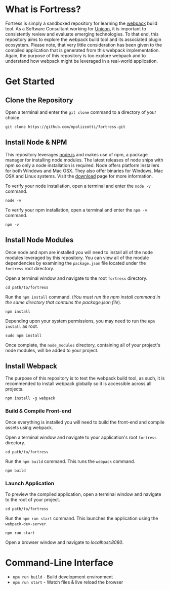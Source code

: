 
# What is Fortress?

Fortress is simply a sandboxed repository for learning the [webpack](http://webpack.github.io/docs/) build tool. As a Software Consultant working for [Unicon](http://www.unicon.net), it is important to consistently review and evaluate emerging technologies. To that end, this repository aims to explore the webpack build tool and its associated plugin ecosystem. Please note, that very little consideration has been given to the compiled application that is generated from this webpack implementation. Again, the purpose of this repository is too explore webpack and to understand how webpack might be leveraged in a real-world application.

# Get Started

## Clone the Repository

Open a terminal and enter the `git clone` command to a directory of your choice.

    git clone https://github.com/mpolizzotti/fortress.git

## Install Node & NPM

This repository leverages [node.js](http://nodejs.org/) and makes use of npm, a package manager for installing node modules. The latest releases of node ships with npm so only a node installation is required. Node offers platform installers for both Windows and Mac OSX. They also offer binaries for Windows, Mac OSX and Linux systems. Visit the [download](https://nodejs.org/en/download/) page for more information.

To verify your node installation, open a terminal and enter the `node -v` command.

    node -v

To verify your npm installation, open a terminal and enter the `npm -v` command.

    npm -v

## Install Node Modules

Once node and npm are installed you will need to install all of the node modules leveraged by this repository. You can view all of the module dependencies by examining the `package.json` file located under the `fortress` root directory.

Open a terminal window and navigate to the root `fortress` directory.

    cd path/to/fortress

Run the `npm install` command. (_You must run the npm install command in the same directory that contains the package.json file_).

    npm install

Depending upon your system permissions, you may need to run the `npm install` as root.

    sudo npm install

Once complete, the `node_modules` directory, containing all of your project's node modules, will be added to your project.

## Install Webpack

The purpose of this repository is to test the webpack build tool, as such, it is recommended to install webpack globally so it is accessible across all projects.

    npm install -g webpack

### Build & Compile Front-end

Once everything is installed you will need to build the front-end and compile assets using webpack.

Open a terminal window and navigate to your application's root `fortress` directory.

    cd path/to/fortress

Run the `npm build` command. This runs the `webpack` command.

    npm build

### Launch Application
To preview the compiled application, open a terminal window and navigate to the root of your project.

    cd path/to/fortress

Run the `npm run start` command. This launches the application using the `webpack-dev-server`.

    npm run start

Open a browser window and navigate to *localhost:8080*.

# Command-Line Interface

* `npm run build` - Build development environment
* `npm run start` - Watch files & live reload the browser